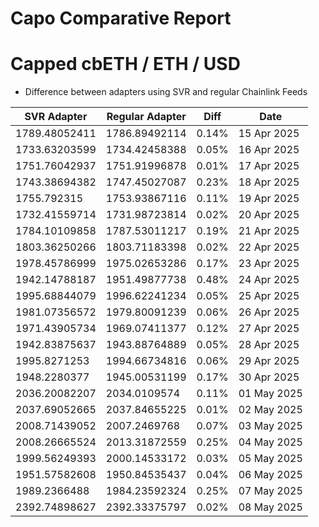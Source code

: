 # Capo Comparative Report

# Capped cbETH / ETH / USD 

- Difference between adapters using SVR and regular Chainlink Feeds

| SVR Adapter | Regular Adapter | Diff | Date |
| --- | --- | --- | --- |
| 1789.48052411 | 1786.89492114 | 0.14% | 15 Apr 2025 |
| 1733.63203599 | 1734.42458388 | 0.05% | 16 Apr 2025 |
| 1751.76042937 | 1751.91996878 | 0.01% | 17 Apr 2025 |
| 1743.38694382 | 1747.45027087 | 0.23% | 18 Apr 2025 |
| 1755.792315 | 1753.93867116 | 0.11% | 19 Apr 2025 |
| 1732.41559714 | 1731.98723814 | 0.02% | 20 Apr 2025 |
| 1784.10109858 | 1787.53011217 | 0.19% | 21 Apr 2025 |
| 1803.36250266 | 1803.71183398 | 0.02% | 22 Apr 2025 |
| 1978.45786999 | 1975.02653286 | 0.17% | 23 Apr 2025 |
| 1942.14788187 | 1951.49877738 | 0.48% | 24 Apr 2025 |
| 1995.68844079 | 1996.62241234 | 0.05% | 25 Apr 2025 |
| 1981.07356572 | 1979.80091239 | 0.06% | 26 Apr 2025 |
| 1971.43905734 | 1969.07411377 | 0.12% | 27 Apr 2025 |
| 1942.83875637 | 1943.88764889 | 0.05% | 28 Apr 2025 |
| 1995.8271253 | 1994.66734816 | 0.06% | 29 Apr 2025 |
| 1948.2280377 | 1945.00531199 | 0.17% | 30 Apr 2025 |
| 2036.20082207 | 2034.0109574 | 0.11% | 01 May 2025 |
| 2037.69052665 | 2037.84655225 | 0.01% | 02 May 2025 |
| 2008.71439052 | 2007.2469768 | 0.07% | 03 May 2025 |
| 2008.26665524 | 2013.31872559 | 0.25% | 04 May 2025 |
| 1999.56249393 | 2000.14533172 | 0.03% | 05 May 2025 |
| 1951.57582608 | 1950.84535437 | 0.04% | 06 May 2025 |
| 1989.2366488 | 1984.23592324 | 0.25% | 07 May 2025 |
| 2392.74898627 | 2392.33375797 | 0.02% | 08 May 2025 |
